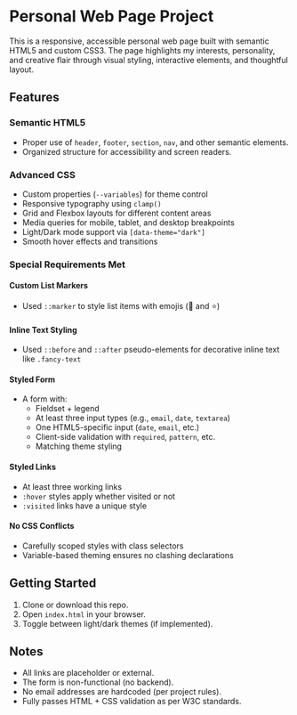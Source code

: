 # Personal Web Page Project

This is a responsive, accessible personal web page built with semantic HTML5 and custom CSS3. The page highlights my interests, personality, and creative flair through visual styling, interactive elements, and thoughtful layout.

## Features

### Semantic HTML5
- Proper use of `header`, `footer`, `section`, `nav`, and other semantic elements.
- Organized structure for accessibility and screen readers.

### Advanced CSS
- Custom properties (`--variables`) for theme control
- Responsive typography using `clamp()`
- Grid and Flexbox layouts for different content areas
- Media queries for mobile, tablet, and desktop breakpoints
- Light/Dark mode support via `[data-theme="dark"]`
- Smooth hover effects and transitions

###  Special Requirements Met

####  Custom List Markers
- Used `::marker` to style list items with emojis (💖 and ⭐)

####  Inline Text Styling
- Used `::before` and `::after` pseudo-elements for decorative inline text like `.fancy-text`

####  Styled Form
- A form with:
  - Fieldset + legend
  - At least three input types (e.g., `email`, `date`, `textarea`)
  - One HTML5-specific input (`date`, `email`, etc.)
  - Client-side validation with `required`, `pattern`, etc.
  - Matching theme styling

####  Styled Links
- At least three working links
- `:hover` styles apply whether visited or not
- `:visited` links have a unique style

####  No CSS Conflicts
- Carefully scoped styles with class selectors
- Variable-based theming ensures no clashing declarations



##  Getting Started

1. Clone or download this repo.
2. Open `index.html` in your browser.
3. Toggle between light/dark themes (if implemented).

##  Notes

- All links are placeholder or external.
- The form is non-functional (no backend).
- No email addresses are hardcoded (per project rules).
- Fully passes HTML + CSS validation as per W3C standards.
